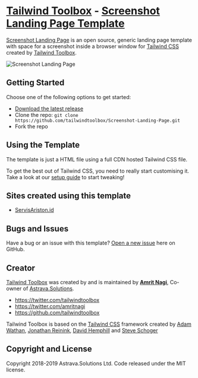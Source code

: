 # [Tailwind Toolbox](https://www.tailwindtoolbox.com/) - [Screenshot Landing Page Template](https://www.tailwindtoolbox.com/templates/screenshot-landing-page)

[Screenshot Landing Page](https://www.tailwindtoolbox.com/templates/screenshot-landing-page) is an open source, generic landing page template with space for a screenshot inside a browser window for [Tailwind CSS](https://tailwindcss.com/) created by [Tailwind Toolbox](https://www.tailwindtoolbox.com/).

![Screenshot Landing Page](https://www.tailwindtoolbox.com/templates/screenshot-landing-page.png)


## Getting Started

Choose one of the following options to get started:
* [Download the latest release](https://github.com/tailwindtoolbox/Screenshot-Landing-Page/archive/master.zip)
* Clone the repo: `git clone https://github.com/tailwindtoolbox/Screenshot-Landing-Page.git`
* Fork the repo

## Using the Template

The template is just a HTML file using a full CDN hosted Tailwind CSS file.

To get the best out of Tailwind CSS, you need to really start customising it.
Take a look at our [setup guide](https://www.tailwindtoolbox.com/setup) to start tweaking!

## Sites created using this template

* [ServisAriston.id](https://servisariston.id)


## Bugs and Issues

Have a bug or an issue with this template? [Open a new issue](https://github.com/tailwindtoolbox/Screenshot-Landing-Page/issues/new) here on GitHub.

## Creator

[Tailwind Toolbox](https://www.tailwindtoolbox.com/) was created by and is maintained by **[Amrit Nagi](https://amritnagi.info/)**, Co-owner of [Astrava.Solutions](https://astrava.solutions).

* https://twitter.com/tailwindtoolbox
* https://twitter.com/amritnagi
* https://github.com/tailwindtoolbox

Tailwind Toolbox is based on the [Tailwind CSS](https://www.tailwindcss.com/) framework created by [Adam Wathan](https://twitter.com/adamwathan), [Jonathan Reinink](https://twitter.com/reinink), [David Hemphill](https://twitter.com/davidhemphill) and [Steve Schoger](https://twitter.com/steveschoger)




## Copyright and License

Copyright 2018-2019 Astrava.Solutions Ltd. Code released under the MIT license.
